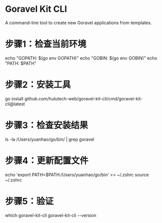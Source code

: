 # Goravel Kit CLI

A command-line tool to create new Goravel applications from templates.


# 步骤1：检查当前环境
echo "GOPATH: $(go env GOPATH)"
echo "GOBIN: $(go env GOBIN)"
echo "PATH: $PATH"

# 步骤2：安装工具
go install github.com/hulutech-web/goravel-kit-cli/cmd/goravel-kit-cli@latest

# 步骤3：检查安装结果
ls -la /Users/yuanhao/go/bin/ | grep goravel

# 步骤4：更新配置文件
echo 'export PATH=$PATH:/Users/yuanhao/go/bin' >> ~/.zshrc
source ~/.zshrc

# 步骤5：验证
which goravel-kit-cli
goravel-kit-cli --version

